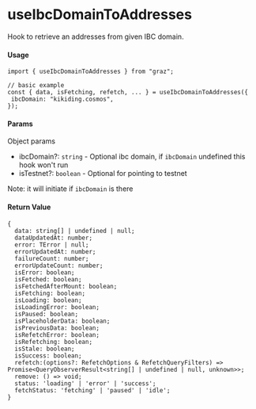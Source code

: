 # useIbcDomainToAddresses

Hook to retrieve an addresses from given IBC domain.

#### Usage

```tsx
import { useIbcDomainToAddresses } from "graz";

// basic example
const { data, isFetching, refetch, ... } = useIbcDomainToAddresses({
 ibcDomain: "kikiding.cosmos",
});

```

#### Params

Object params

- ibcDomain?: `string` - Optional ibc domain, if `ibcDomain` undefined this hook won't run
- isTestnet?: `boolean` - Optional for pointing to testnet

Note: it will initiate if `ibcDomain` is there

#### Return Value

```tsx
{
  data: string[] | undefined | null;
  dataUpdatedAt: number;
  error: TError | null;
  errorUpdatedAt: number;
  failureCount: number;
  errorUpdateCount: number;
  isError: boolean;
  isFetched: boolean;
  isFetchedAfterMount: boolean;
  isFetching: boolean;
  isLoading: boolean;
  isLoadingError: boolean;
  isPaused: boolean;
  isPlaceholderData: boolean;
  isPreviousData: boolean;
  isRefetchError: boolean;
  isRefetching: boolean;
  isStale: boolean;
  isSuccess: boolean;
  refetch:(options?: RefetchOptions & RefetchQueryFilters) => Promise<QueryObserverResult<string[] | undefined | null, unknown>>;
  remove: () => void;
  status: 'loading' | 'error' | 'success';
  fetchStatus: 'fetching' | 'paused' | 'idle';
}
```

